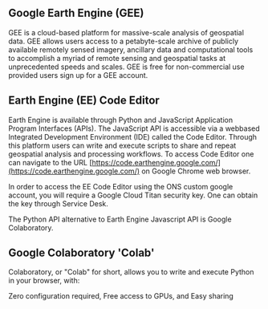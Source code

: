
## Google Earth Engine (GEE) 

GEE is a cloud-based platform for massive-scale analysis of geospatial data. GEE allows users access to a petabyte-scale archive of publicly available remotely sensed imagery, ancillary data and computational tools to accomplish a myriad of remote sensing and geospatial tasks at unprecedented speeds and scales. GEE is free for non-commercial use provided users sign up for a GEE account.

## Earth Engine (EE) Code Editor

Earth Engine is available through Python and JavaScript Application Program Interfaces (APIs). The JavaScript API is accessible via a webbased Integrated Development Environment (IDE) called the Code Editor. Through  this platform users can write and execute scripts to share and repeat geospatial analysis and processing workflows. To access Code Editor one can navigate to the URL [https://code.earthengine.google.com/](https://code.earthengine.google.com/) on Google Chrome web browser. 

In order to access the EE Code Editor using the ONS custom google account, you will require a Google Cloud Titan security key. One can obtain the key through Service Desk. 

The Python API alternative to Earth Engine Javascript API is Google Colaboratory.

## Google Colaboratory 'Colab'

Colaboratory, or "Colab" for short, allows you to write and execute Python in your browser, with:

Zero configuration required,
Free access to GPUs, and 
Easy sharing


